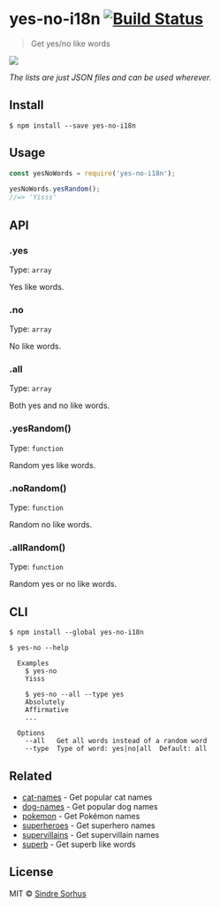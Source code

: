 # yes-no-i18n [![Build Status](https://travis-ci.org/NewAlexandria/yes-no-words.svg?branch=master)](https://travis-ci.org/NewAlexandria/yes-no-words)

> Get yes/no like words

![](https://cloud.githubusercontent.com/assets/170270/7630384/c62755ba-fa35-11e4-95a3-a9c51d376f4b.png)

*The lists are just JSON files and can be used wherever.*


## Install

```
$ npm install --save yes-no-i18n
```


## Usage

```js
const yesNoWords = require('yes-no-i18n');

yesNoWords.yesRandom();
//=> 'Yisss'
```


## API

### .yes

Type: `array`

Yes like words.

### .no

Type: `array`

No like words.

### .all

Type: `array`

Both yes and no like words.

### .yesRandom()

Type: `function`

Random yes like words.

### .noRandom()

Type: `function`

Random no like words.

### .allRandom()

Type: `function`

Random yes or no like words.


## CLI

```
$ npm install --global yes-no-i18n
```

```
$ yes-no --help

  Examples
    $ yes-no
    Yisss

    $ yes-no --all --type yes
    Absolutely
    Affirmative
    ...

  Options
    --all   Get all words instead of a random word
    --type  Type of word: yes|no|all  Default: all
```


## Related

- [cat-names](https://github.com/sindresorhus/cat-names) - Get popular cat names
- [dog-names](https://github.com/sindresorhus/dog-names) - Get popular dog names
- [pokemon](https://github.com/sindresorhus/pokemon) - Get Pokémon names
- [superheroes](https://github.com/sindresorhus/superheroes) - Get superhero names
- [supervillains](https://github.com/sindresorhus/supervillains) - Get supervillain names
- [superb](https://github.com/sindresorhus/superb) - Get superb like words


## License

MIT © [Sindre Sorhus](http://sindresorhus.com)
